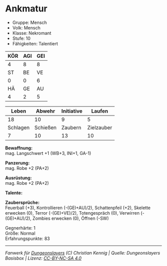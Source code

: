 # Ankmatur  
- Gruppe: Mensch  
- Volk: Mensch  
- Klasse: Nekromant  
- Stufe: 10  
- Fähigkeiten: Talentiert  


| KÖR | AGI | GEI |  
| --- | --- | --- |  
| 4   | 8   | 8   |
| ST  | BE  | VE  |  
| 0   | 0   | 6   |
| HÄ  | GE  | AU  |  
| 4   | 2   | 5   |


| Leben    | Abwehr   | Initiative | Laufen     |
| -------- | -------- | ---------- | ---------- |
| 18       | 10       | 9          | 5          |
| Schlagen | Schießen | Zaubern    | Zielzauber |
| 7        | 10       | 13         | 10         |

**Bewaffnung:**  
mag. Langschwert +1 (WB+3, INI+1, GA-1)

**Panzerung:**  
mag. Robe +2 (PA+2)

**Ausrüstung:**  
mag. Robe +2 (PA+2)

**Talente:**  



**Zaubersprüche:**  
Feuerball (+3), Kontrollieren (-(GEI+AU)/2), Schattenpfeil (+2), Skelette erwecken (0), Terror (-(GEI+VE)/2), Totengespräch (0), Verwirren (-(GEI+AU)/2), Zombies erwecken (0), Öffnen (-SW)

Gegnerhärte: 1  
Größe: Normal  
Erfahrungspunkte: 83  



___
*Fanwerk für [Dungeonslayers](https://www.dungeonslayers.net/) (C) Christian Kennig | Quelle: Dungeonslayers Basisbox | Lizenz: [CC-BY-NC-SA 4.0](https://creativecommons.org/licenses/by-nc-sa/4.0/deed.de)*